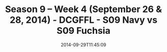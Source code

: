 ---
title: Season 9 – Week 4 (September 26 & 28, 2014) - DCGFFL - S09 Navy vs S09 Fuchsia
teams-score:
- team: _teams/s09-navy-rear-admirals.md
  score: 26
- team: _teams/s09-fuchsia.md
  score: 25
mvp: Dameron Rendell (Navy), Justin Mezetin (Fuchsia)
game-ball: N/A
season: 9
week: 4
date: '2014-09-29T11:45:09'
pageid: season-9-week-4-4463-vs-4456
---